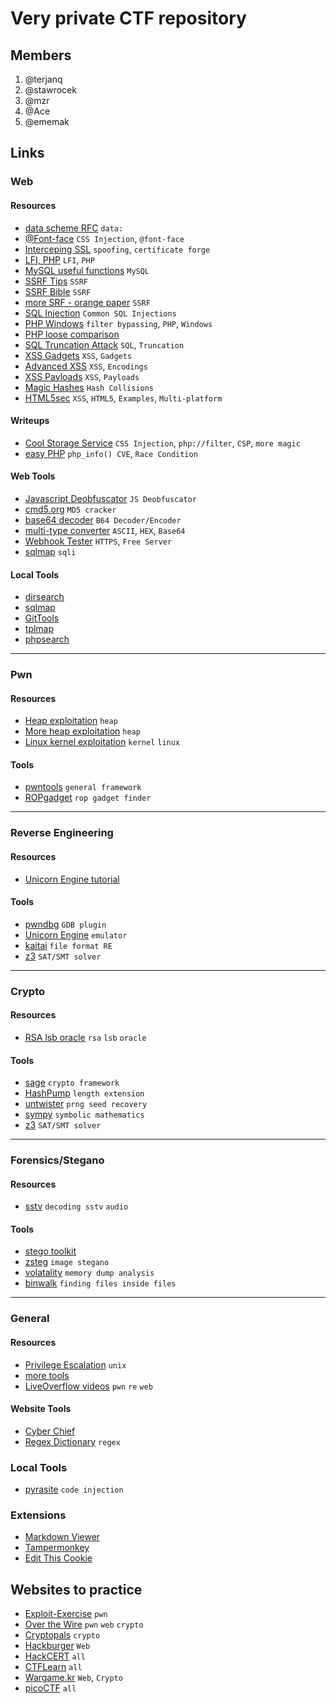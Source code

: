 # Very private CTF repository


## Members
1. @terjanq
2. @stawrocek
3. @mzr
4. @Ace
5. @ememak

## Links
<!-- //////////////////////////////////////////////////////////////////////////// -->
### Web
#### Resources
- [data scheme RFC](http://www.faqs.org/rfcs/rfc2397.html) `data:`
- [@Font-face](https://mksben.l0.cm/2015/10/css-based-attack-abusing-unicode-range.html) `CSS Injection`, `@font-face`
- [Interceping SSL](https://www.trustwave.com/Resources/SpiderLabs-Blog/Intercepting-SSL-And-HTTPS-Traffic-With-mitmproxy-and-SSLsplit/) `spoofing`, `certificate forge`
- [LFI, PHP](https://rawsec.ml/en/local-file-inclusion-remote-code-execution-vulnerability/) `LFI`, `PHP`
- [MySQL useful functions](https://dev.mysql.com/doc/refman/5.7/en/string-functions.html#function_substr) `MySQL`
- [SSRF Tips](http://blog.safebuff.com/2016/07/03/SSRF-Tips/) `SSRF`
- [SSRF Bible](https://docs.google.com/document/d/1v1TkWZtrhzRLy0bYXBcdLUedXGb9njTNIJXa3u9akHM/edit) `SSRF`
- [more SRF - orange paper](https://www.blackhat.com/docs/us-17/thursday/us-17-Tsai-A-New-Era-Of-SSRF-Exploiting-URL-Parser-In-Trending-Programming-Languages.pdf) `SSRF`
- [SQL Injection](https://websec.ca/kb/sql_injection) `Common SQL Injections`
- [PHP Windows](http://www.madchat.fr/coding/php/secu/onsec.whitepaper-02.eng.pdf) `filter bypassing`, `PHP`, `Windows`
- [PHP loose comparison](http://www.decontextualize.com/wp-content/uploads/2010/01/php-loose-comparisons.png) 
- [SQL Truncation Attack](https://totalwebsecurity.net/injection-attacks/sql-column-truncation/) `SQL`, `Truncation`
- [XSS Gadgets](https://www.blackhat.com/docs/us-17/thursday/us-17-Lekies-Dont-Trust-The-DOM-Bypassing-XSS-Mitigations-Via-Script-Gadgets.pdf) `XSS`, `Gadgets`
- [Advanced XSS](http://blog.rakeshmane.com/2017/08/xssing-web-part-2.html) `XSS`, `Encodings`
- [XSS Payloads](https://github.com/swisskyrepo/PayloadsAllTheThings/tree/master/XSS%20injection) `XSS`, `Payloads`
- [Magic Hashes](https://www.whitehatsec.com/blog/magic-hashes/) `Hash Collisions`
- [HTML5sec](https://html5sec.org/) `XSS`, `HTML5`, `Examples`, `Multi-platform`



#### Writeups
- [Cool Storage Service](https://gynvael.coldwind.pl/?lang=en&id=671) `CSS Injection`, `php://filter`, `CSP`, `more magic`
- [easy PHP](http://dann.com.br/php-winning-the-race-condition-vs-temporary-file-upload-alternative-way-to-easy_php-n1ctf2018/) `php_info() CVE`, `Race Condition`



#### Web Tools
- [Javascript Deobfuscator](https://www.javascriptdeobfuscator.com/) `JS Deobfuscator`
- [cmd5.org](https://www.cmd5.org/) `MD5 cracker`
- [base64 decoder](https://codebeautify.org/base64-decode) `B64 Decoder/Encoder`
- [multi-type converter](https://cryptii.com/base64-to-hex) `ASCII`, `HEX`, `Base64`
- [Webhook Tester](https://webhook.site) `HTTPS`, `Free Server`
- [sqlmap](http://sqlmap.org/) `sqli`


#### Local Tools
- [dirsearch](https://github.com/maurosoria/dirsearch) 
- [sqlmap](http://sqlmap.org/)
- [GitTools](https://github.com/internetwache/GitTools)
- [tplmap](https://github.com/epinna/tplmap)
- [phpsearch](./Web/tools/phpsearch.py)


<!-- //////////////////////////////////////////////////////////////////////////// -->
___

### Pwn
#### Resources
- [Heap exploitation](https://heap-exploitation.dhavalkapil.com/) `heap`
- [More heap exploitation](https://github.com/shellphish/how2heap) `heap`
- [Linux kernel exploitation](https://github.com/xairy/linux-kernel-exploitation) `kernel` `linux`

#### Tools
- [pwntools](http://docs.pwntools.com/en/stable/) `general framework`
- [ROPgadget](https://github.com/JonathanSalwan/ROPgadget) `rop gadget finder`

<!-- //////////////////////////////////////////////////////////////////////////// -->
___

### Reverse Engineering

#### Resources
- [Unicorn Engine tutorial](http://eternal.red/2018/unicorn-engine-tutorial/)

#### Tools
- [pwndbg](https://github.com/pwndbg/pwndbg) `GDB plugin`
- [Unicorn Engine](https://github.com/unicorn-engine/unicorn) `emulator`
- [kaitai](https://ide.kaitai.io/) `file format RE`
- [z3](https://github.com/Z3Prover/z3) `SAT/SMT solver`

<!-- //////////////////////////////////////////////////////////////////////////// -->
___

### Crypto

#### Resources
- [RSA lsb oracle](https://crypto.stackexchange.com/questions/11053/rsa-least-significant-bit-oracle-attack) `rsa` `lsb` `oracle`

#### Tools
- [sage](https://www.sagemath.org/) `crypto framework`
- [HashPump](https://github.com/bwall/HashPump) `length extension`
- [untwister](https://github.com/altf4/untwister) `prng seed recovery`
- [sympy](http://www.sympy.org/en/index.html) `symbolic mathematics`
- [z3](https://github.com/Z3Prover/z3) `SAT/SMT solver`

<!-- //////////////////////////////////////////////////////////////////////////// -->
___

### Forensics/Stegano

#### Resources
- [sstv](https://www.chonky.net/hamradio/decoding-sstv-from-a-file-on-a-linux-system) `decoding sstv` `audio`

#### Tools
- [stego toolkit](https://github.com/DominicBreuker/stego-toolkit)
- [zsteg](https://github.com/zed-0xff/zsteg) `image stegano`
- [volatality](https://github.com/volatilityfoundation/volatility) `memory dump analysis`
- [binwalk](https://github.com/ReFirmLabs/binwalk) `finding files inside files`

<!-- //////////////////////////////////////////////////////////////////////////// -->
___

### General

#### Resources
- [Privilege Escalation](https://blog.g0tmi1k.com/2011/08/basic-linux-privilege-escalation/) `unix`
- [more tools](https://github.com/SandySekharan/CTF-tool#web-1)
- [LiveOverflow videos](https://www.youtube.com/channel/UClcE-kVhqyiHCcjYwcpfj9w) `pwn` `re` `web`

#### Website Tools
- [Cyber Chief](https://gchq.github.io/CyberChef/) 
- [Regex Dictionary](https://visca.com/regexdict/) `regex`

### Local Tools
- [pyrasite](https://github.com/lmacken/pyrasite) `code injection`


### Extensions
- [Markdown Viewer](https://chrome.google.com/webstore/detail/markdown-viewer/ckkdlimhmcjmikdlpkmbgfkaikojcbjk)
- [Tampermonkey](http://tampermonkey.net/)
- [Edit This Cookie](https://chrome.google.com/webstore/detail/editthiscookie/fngmhnnpilhplaeedifhccceomclgfbg)


## Websites to practice
- [Exploit-Exercise](https://exploit-exercises.com/protostar/) `pwn`
- [Over the Wire](http://overthewire.org/wargames/) `pwn` `web` `crypto`
- [Cryptopals](https://cryptopals.com/) `crypto`
- [Hackburger](https://hackburger.ee/challenge/) `Web`
- [HackCERT](https://hack.cert.pl/) `all`
- [CTFLearn](https://ctflearn.com/) `all`
- [Wargame.kr](http://wargame.kr/) `Web`, `Crypto`
- [picoCTF](https://picoctf.com/) `all`

